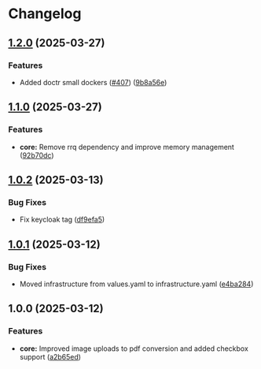 # Changelog

## [1.2.0](https://github.com/lumina-ai-inc/chunkr/compare/chunkr-chart-v1.1.0...chunkr-chart-v1.2.0) (2025-03-27)


### Features

* Added doctr small dockers ([#407](https://github.com/lumina-ai-inc/chunkr/issues/407)) ([9b8a56e](https://github.com/lumina-ai-inc/chunkr/commit/9b8a56e273f39aa15d3001c6f7ccb707900dd584))

## [1.1.0](https://github.com/lumina-ai-inc/chunkr/compare/chunkr-chart-v1.0.2...chunkr-chart-v1.1.0) (2025-03-27)


### Features

* **core:** Remove rrq dependency and improve memory management ([92b70dc](https://github.com/lumina-ai-inc/chunkr/commit/92b70dceb1188cec926e415ff295127a3fb085cc))

## [1.0.2](https://github.com/lumina-ai-inc/chunkr/compare/chunkr-chart-v1.0.1...chunkr-chart-v1.0.2) (2025-03-13)


### Bug Fixes

* Fix keycloak tag ([df9efa5](https://github.com/lumina-ai-inc/chunkr/commit/df9efa5e212a517020e47d66c3820e62ca87acf2))

## [1.0.1](https://github.com/lumina-ai-inc/chunkr/compare/chunkr-chart-v1.0.0...chunkr-chart-v1.0.1) (2025-03-12)


### Bug Fixes

* Moved infrastructure from values.yaml to infrastructure.yaml ([e4ba284](https://github.com/lumina-ai-inc/chunkr/commit/e4ba284b85c3290f585abce36d97c8c9860bdb9a))

## 1.0.0 (2025-03-12)


### Features

* **core:** Improved image uploads to pdf conversion and added checkbox support ([a2b65ed](https://github.com/lumina-ai-inc/chunkr/commit/a2b65ed182dcc07af1bccc5b4e98dec3a3335ed8))
